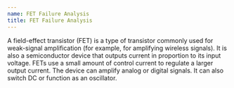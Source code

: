 ```yaml
---
name: FET Failure Analysis
title: FET Failure Analysis
---
```


A field-effect transistor (FET) is a type of transistor commonly used for weak-signal amplification (for example, for amplifying wireless signals). It is also a semiconductor device that outputs current in proportion to its input voltage. FETs use a small amount of control current to regulate a larger output current. The device can amplify analog or digital signals. It can also switch DC or function as an oscillator.
